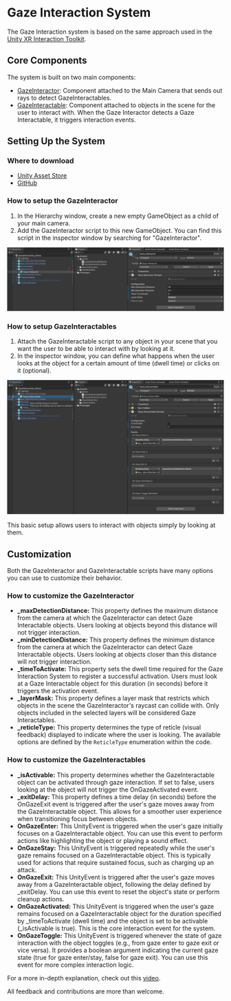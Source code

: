 # Gaze Interaction System

The Gaze Interaction system is based on the same approach used in the [Unity XR Interaction Toolkit](https://docs.unity3d.com/Packages/com.unity.xr.interaction.toolkit@2.0/manual/index.html).

## Core Components

The system is built on two main components:

- [GazeInteractor](https://tomazsaraiva.github.io/unity-gaze-interaction/api/TS.GazeInteraction.GazeInteractor.html): Component attached to the Main Camera that sends out rays to detect GazeInteractables.
- [GazeInteractable](https://tomazsaraiva.github.io/unity-gaze-interaction/api/TS.GazeInteraction.GazeInteractable.html): Component attached to objects in the scene for the user to interact with. When the Gaze Interactor detects a Gaze Interactable, it triggers interaction events.

## Setting Up the System

### Where to download

- [Unity Asset Store](https://assetstore.unity.com/packages/tools/camera/vr-gaze-interaction-system-241337)
- [GitHub](https://github.com/tomazsaraiva/unity-gaze-interaction/)

### How to setup the GazeInteractor

   1. In the Hierarchy window, create a new empty GameObject as a child of your main camera.
   2. Add the GazeInteractor script to this new GameObject. You can find this script in the inspector window by searching for "GazeInteractor".

![unity_gaze_interactor.png](Documentation/images/unity_gaze_interactor.png)

### How to setup GazeInteractables

   1. Attach the GazeInteractable script to any object in your scene that you want the user to be able to interact with by looking at it.
   2. In the inspector window, you can define what happens when the user looks at the object for a certain amount of time (dwell time) or clicks on it (optional).

![f838ee23d40c5c4a78188618c0d7ee66.png](Documentation/images/unity_gaze_interactable.png)

This basic setup allows users to interact with objects simply by looking at them.

## Customization

Both the GazeInteractor and GazeInteractable scripts have many options you can use to customize their behavior.

### How to customize the GazeInteractor

- **_maxDetectionDistance:** This property defines the maximum distance from the camera at which the GazeInteractor can detect Gaze Interactable objects. Users looking at objects beyond this distance will not trigger interaction.
- **_minDetectionDistance:** This property defines the minimum distance from the camera at which the GazeInteractor can detect Gaze Interactable objects. Users looking at objects closer than this distance will not trigger interaction.
- **_timeToActivate:** This property sets the dwell time required for the Gaze Interaction System to register a successful activation. Users must look at a Gaze Interactable object for this duration (in seconds) before it triggers the activation event.
- **_layerMask:** This property defines a layer mask that restricts which objects in the scene the GazeInteractor's raycast can collide with. Only objects included in the selected layers will be considered Gaze Interactables.  
- **_reticleType:** This property determines the type of reticle (visual feedback) displayed to indicate where the user is looking. The available options are defined by the `ReticleType` enumeration within the code.

### How to customize the GazeInteractables

- **_isActivable:** This property determines whether the GazeInteractable object can be activated through gaze interaction. If set to false, users looking at the object will not trigger the OnGazeActivated event.
- **_exitDelay:** This property defines a time delay (in seconds) before the OnGazeExit event is triggered after the user's gaze moves away from the GazeInteractable object. This allows for a smoother user experience when transitioning focus between objects.
- **OnGazeEnter:** This UnityEvent is triggered when the user's gaze initially focuses on a GazeInteractable object. You can use this event to perform actions like highlighting the object or playing a sound effect.
- **OnGazeStay:** This UnityEvent is triggered repeatedly while the user's gaze remains focused on a GazeInteractable object. This is typically used for actions that require sustained focus, such as charging up an attack.
- **OnGazeExit:** This UnityEvent is triggered after the user's gaze moves away from a GazeInteractable object, following the delay defined by _exitDelay. You can use this event to reset the object's state or perform cleanup actions.
- **OnGazeActivated:** This UnityEvent is triggered when the user's gaze remains focused on a GazeInteractable object for the duration specified by _timeToActivate (dwell time) and the object is set to be activable (_isActivable is true). This is the core interaction event for the system.
- **OnGazeToggle:** This UnityEvent is triggered whenever the state of gaze interaction with the object toggles (e.g., from gaze enter to gaze exit or vice versa). It provides a boolean argument indicating the current gaze state (true for gaze enter/stay, false for gaze exit). You can use this event for more complex interaction logic.

For a more in-depth explanation, check out this [video](https://www.youtube.com/watch?v=8p4erfeWatA&list=PLBBRLwJVhEhNeLRaBjJh7O8cvGHFKOpGW&index=1).

All feedback and contributions are more than welcome.